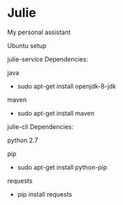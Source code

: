# Julie
My personal assistant

Ubuntu setup

julie-service
Dependencies: 

java
- sudo apt-get install openjdk-8-jdk

maven
- sudo apt-get install maven

julie-cli
Dependencies:

python 2.7

pip
- sudo apt-get install python-pip

requests
- pip install requests

